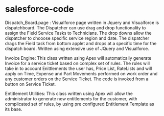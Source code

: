 # salesforce-code

Dispatch_Board.page  : Visualforce page written in Jquery and Visualforce is dispatchboard. The Dispatcher can use drag and drop functionality to assign the Field Service Tasks to Technicians. The drop downs allow the dispatcher to chooose specific service region and date. The dispatcher drags the Field task from bottom applet and drops at a specific time for the dispatch board. Written using extensive use of JQuery and Visualforce.

Invoice Engine: This class written using Apex will automatically generate Invoice for a service ticket based on complex set of rules.  The rules will take in to account Enittlements the user has, Price List, RateLists and will apply on Time, Expense and Part Movements performed on work order and any customer orders on the Service Ticket. The code is invoked from a button on Service Ticket.

Entitlement Utilities: This class  written using Apex will allow the administrator to generate new entitlements for the customer, with complicated set of rules, by using pre configured  Entitlement Template as its base.
